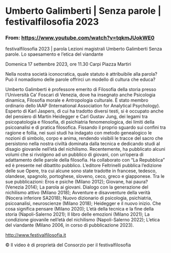 # Umberto Galimberti | Senza parole | festivalfilosofia 2023

### From: https://www.youtube.com/watch?v=tqkmJUokWE0

festivalfilosofia 2023 | parola
Lezioni magistrali
Umberto Galimberti
Senza parole. Lo spaesamento e l’etica del viandante

Domenica 17 settembre 2023, ore 11.30
Carpi Piazza Martiri

Nella nostra società iconocratica, quale statuto è attribuibile alla parola? Può il nomadismo delle parole offrirci un modello di cultura che educa?

Umberto Galimberti è professore emerito di Filosofia della storia presso l’Università Ca’ Foscari di Venezia, dove ha insegnato anche Psicologia dinamica, Filosofia morale e Antropologia culturale. È stato membro ordinario dello IAAP (International Association for Analytical Psychology). Esperto di Karl Jaspers, di cui ha tradotto diversi testi, si è occupato anche del pensiero di Martin Heidegger e Carl Gustav Jung, dei legami tra psicopatologia e filosofia, di psichiatria fenomenologica, dei limiti della psicoanalisi e di pratica filosofica. Fissando il proprio sguardo sui confini tra ragione e follia, nei suoi studi ha indagato con metodo genealogico le nozioni di simbolo, corpo e anima, rendendo visibili le tracce del sacro che persistono nella nostra civiltà dominata dalla tecnica e dedicando studi al disagio giovanile nell’età del nichilismo. Recentemente, ha pubblicato alcuni volumi che si rivolgono ad un pubblico di giovani, con un’opera di adattamento delle parole della filosofia. Ha collaborato con “La Repubblica” ed è presente nel dibattito pubblico. L’editore Feltrinelli pubblica l’edizione delle sue Opere, tra cui alcune sono state tradotte in francese, tedesco, olandese, spagnolo, portoghese, sloveno, ceco, greco e giapponese. Tra le sue pubblicazioni: Eros e psiche (Milano 2012); Giovane, hai paura? (Venezia 2014); La parola ai giovani. Dialogo con la generazione del nichilismo attivo (Milano 2018); Avventure e disavventure della verità (Nocera inferiore SA2018); Nuovo dizionario di psicologia, psichiatria, psicoanalisi, neuroscienze (Milano 2018); Heidegger e il nuovo inizio. Che cosa significa pensare (Milano 2020); L’età della tecnica e la fine della storia (Napoli-Salerno 2021); Il libro delle emozioni (Milano 2021); La condizione giovanile nell’età del nichilismo (Napoli-Salerno 2022); L’etica del viandante (Milano 2006, in corso di pubblicazione 2023).

http://www.festivalfilosofia.it

© Il video è di proprietà del Consorzio per il festivalfilosofia
